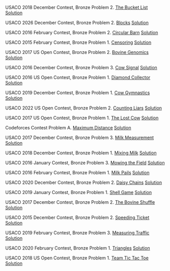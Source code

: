 USACO 2018 December Contest, Bronze
Problem 2. [The Bucket List](https://usaco.org/index.php?page=viewproblem2&cpid=856)
[Solution](https://github.com/LurpDaDerp/USACOPractice/blob/main/Practice/blist/blist.java)

USACO 2026 December Contest, Bronze
Problem 2. [Blocks](https://usaco.org/index.php?page=viewproblem2&cpid=664)
[Solution](https://github.com/LurpDaDerp/USACOPractice/blob/main/Practice/blocks/blocks.java)

USACO 2016 February Contest, Bronze
Problem 2. [Circular Barn](https://usaco.org/index.php?page=viewproblem2&cpid=616)
[Solution](https://github.com/LurpDaDerp/USACOPractice/blob/main/Practice/cbarn/cbarn.java)

USACO 2015 February Contest, Bronze
Problem 1. [Censoring](https://usaco.org/index.php?page=viewproblem2&cpid=526)
[Solution](https://github.com/LurpDaDerp/USACOPractice/blob/main/Practice/censor/censor.java)

USACO 2017 US Open Contest, Bronze
Problem 2. [Bovine Genomics](https://usaco.org/index.php?page=viewproblem2&cpid=736)
[Solution](https://github.com/LurpDaDerp/USACOPractice/blob/main/Practice/cownomics/cownomics.java)

USACO 2016 December Contest, Bronze
Problem 3. [Cow Signal](https://usaco.org/index.php?page=viewproblem2&cpid=665)
[Solution](https://github.com/LurpDaDerp/USACOPractice/blob/main/Practice/cowsignal/cowsignal.java)

USACO 2016 US Open Contest, Bronze
Problem 1. [Diamond Collector](https://usaco.org/index.php?page=viewproblem2&cpid=639)  
[Solution](https://github.com/LurpDaDerp/USACOPractice/blob/main/Practice/diamond/diamond.java)

USACO 2019 December Contest, Bronze
Problem 1. [Cow Gymnastics](https://usaco.org/index.php?page=viewproblem2&cpid=963)
[Solution](https://github.com/LurpDaDerp/USACOPractice/blob/main/Practice/gymnastics/gymnastics.java)

USACO 2022 US Open Contest, Bronze
Problem 2. [Counting Liars](https://usaco.org/index.php?page=viewproblem2&cpid=1228)
[Solution](https://github.com/LurpDaDerp/USACOPractice/blob/main/Practice/liars/liars.java)

USACO 2017 US Open Contest, Bronze
Problem 1. [The Lost Cow](https://usaco.org/index.php?page=viewproblem2&cpid=735)
[Solution](https://github.com/LurpDaDerp/USACOPractice/blob/main/Practice/lostcow/lostcow.java)

Codeforces Contest
Problem A. [Maximum Distance](https://codeforces.com/gym/102951/problem/A)
[Solution](https://github.com/LurpDaDerp/USACOPractice/blob/main/Practice/maxdis/Main.java)

USACO 2017 December Contest, Bronze
Problem 3. [Milk Measurement](https://usaco.org/index.php?page=viewproblem2&cpid=761)
[Solution](https://github.com/LurpDaDerp/USACOPractice/blob/main/Practice/measurement/measurement.java)

USACO 2018 December Contest, Bronze
Problem 1. [Mixing Milk](https://usaco.org/index.php?page=viewproblem2&cpid=855)
[Solution](https://github.com/LurpDaDerp/USACOPractice/blob/main/Practice/mixmilk/mixmilk.java)

USACO 2016 January Contest, Bronze
Problem 3. [Mowing the Field](https://usaco.org/index.php?page=viewproblem2&cpid=593)
[Solution](https://github.com/LurpDaDerp/USACOPractice/blob/main/Practice/mowing/mowing.java)

USACO 2016 February Contest, Bronze
Problem 1. [Milk Pails](https://usaco.org/index.php?page=viewproblem2&cpid=615)
[Solution](https://github.com/LurpDaDerp/USACOPractice/blob/main/Practice/pails/pails.java)

USACO 2020 December Contest, Bronze
Problem 2. [Daisy Chains](https://usaco.org/index.php?page=viewproblem2&cpid=1060)
[Solution](https://github.com/LurpDaDerp/USACOPractice/blob/main/Practice/photo/photo.java)

USACO 2019 January Contest, Bronze
Problem 1. [Shell Game](https://usaco.org/index.php?page=viewproblem2&cpid=891)
[Solution](https://github.com/LurpDaDerp/USACOPractice/blob/main/Practice/shell/shell.java)

USACO 2017 December Contest, Bronze
Problem 2. [The Bovine Shuffle](https://usaco.org/index.php?page=viewproblem2&cpid=760)
[Solution](https://github.com/LurpDaDerp/USACOPractice/blob/main/Practice/shuffle/shuffle.java)

USACO 2015 December Contest, Bronze
Problem 2. [Speeding Ticket](https://usaco.org/index.php?page=viewproblem2&cpid=568)
[Solution](https://github.com/LurpDaDerp/USACOPractice/blob/main/Practice/speeding/speeding.java)

USACO 2019 February Contest, Bronze
Problem 3. [Measuring Traffic](https://usaco.org/index.php?page=viewproblem2&cpid=917)
[Solution](https://github.com/LurpDaDerp/USACOPractice/blob/main/Practice/traffic/traffic.java)

USACO 2020 February Contest, Bronze
Problem 1. [Triangles](https://usaco.org/index.php?page=viewproblem2&cpid=1011)
[Solution](https://github.com/LurpDaDerp/USACOPractice/blob/main/Practice/triangles/triangles.java)

USACO 2018 US Open Contest, Bronze
Problem 1. [Team Tic Tac Toe](https://usaco.org/index.php?page=viewproblem2&cpid=831)
[Solution](https://github.com/LurpDaDerp/USACOPractice/blob/main/Practice/tttt/tttt.java)
